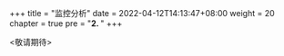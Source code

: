 +++
title = "监控分析"
date = 2022-04-12T14:13:47+08:00
weight = 20
chapter = true
pre = "<b>2. </b>"
+++

<敬请期待>
